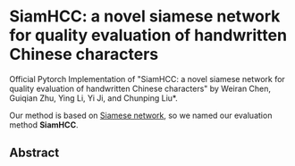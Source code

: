 # SiamHCC: a novel siamese network for quality evaluation of handwritten Chinese characters
Official Pytorch Implementation of "SiamHCC: a novel siamese network for quality evaluation of handwritten Chinese characters" by Weiran Chen, Guiqian Zhu, Ying Li, Yi Ji, and Chunping Liu*.

Our method is based on [Siamese network](https://arxiv.org/abs/2011.10566), so we named our evaluation method **SiamHCC**.

## Abstract 
